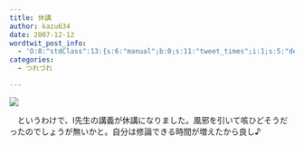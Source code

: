 ```yaml
---
title: 休講
author: kazu634
date: 2007-12-12
wordtwit_post_info:
  - 'O:8:"stdClass":13:{s:6:"manual";b:0;s:11:"tweet_times";i:1;s:5:"delay";i:0;s:7:"enabled";i:1;s:10:"separation";s:2:"60";s:7:"version";s:3:"3.7";s:14:"tweet_template";b:0;s:6:"status";i:2;s:6:"result";a:0:{}s:13:"tweet_counter";i:2;s:13:"tweet_log_ids";a:1:{i:0;i:3447;}s:9:"hash_tags";a:0:{}s:8:"accounts";a:1:{i:0;s:7:"kazu634";}}'
categories:
  - つれづれ

---
```

<div class="section">
<p>
<center>
</center>
</p>
  
<p>
<a href="http://flickr.com/photos/djpop56/67925446/" onclick="__gaTracker('send', 'event', 'outbound-article', 'http://flickr.com/photos/djpop56/67925446/', '');" title="DSC01123"><img src="http://farm1.static.flickr.com/34/67925446_0ec4f3853c_m.jpg" /></a>
</p></p> 
  
<p>
    　というわけで、I先生の講義が休講になりました。風邪を引いて咳ひどそうだったのでしょうが無いかと。自分は修論できる時間が増えたから良し♪
</p>
</div>
